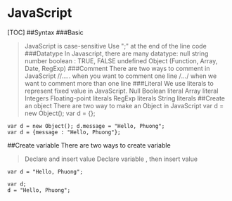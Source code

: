 # JavaScript

[TOC]
##Syntax
###Basic
 >JavaScript is case-sensitive
> Use ";" at the end of the line code
###Datatype
In Javascript, there are many datatype:
>null
>string
>number
>boolean : TRUE, FALSE
>undefined
>Object (Function, Array, Date, RegExp)
###Comment
There are two ways to comment in JavaScript
>//..... when you want to comment one line
>/*...*/ when we want to comment more than one line 
###Literal
We use literals to represent fixed value in JavaScript. 
>Null
>Boolean literal
>Array literal
>Integers
>Floating-point literals
>RegExp literals
>String literals
##Create an object
There are two way to make an Object in JavaScript
>var d = new Object();
>var d = {};

```
var d = new Object(); d.message = "Hello, Phuong";
var d = {message : "Hello, Phuong"};
```
##Create variable 
There are two ways to create variable
>Declare and insert value
>Declare variable , then insert value
```
var d = "Hello, Phuong";
```
```
var d;
d = "Hello, Phuong";
```




